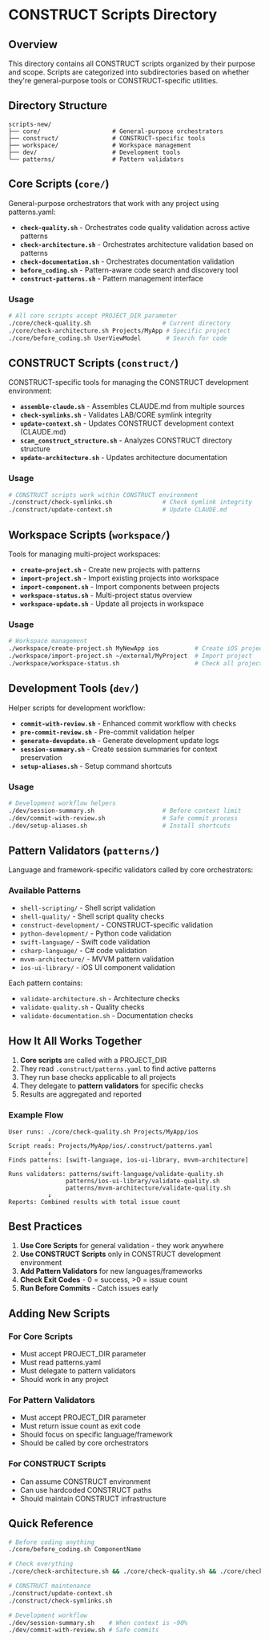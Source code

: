 # CONSTRUCT Scripts Directory

## Overview

This directory contains all CONSTRUCT scripts organized by their purpose and scope. Scripts are categorized into subdirectories based on whether they're general-purpose tools or CONSTRUCT-specific utilities.

## Directory Structure

```
scripts-new/
├── core/                    # General-purpose orchestrators
├── construct/               # CONSTRUCT-specific tools
├── workspace/               # Workspace management
├── dev/                     # Development tools
└── patterns/                # Pattern validators
```

## Core Scripts (`core/`)

General-purpose orchestrators that work with any project using patterns.yaml:

- **`check-quality.sh`** - Orchestrates code quality validation across active patterns
- **`check-architecture.sh`** - Orchestrates architecture validation based on patterns
- **`check-documentation.sh`** - Orchestrates documentation validation
- **`before_coding.sh`** - Pattern-aware code search and discovery tool
- **`construct-patterns.sh`** - Pattern management interface

### Usage
```bash
# All core scripts accept PROJECT_DIR parameter
./core/check-quality.sh                    # Current directory
./core/check-architecture.sh Projects/MyApp # Specific project
./core/before_coding.sh UserViewModel       # Search for code
```

## CONSTRUCT Scripts (`construct/`)

CONSTRUCT-specific tools for managing the CONSTRUCT development environment:

- **`assemble-claude.sh`** - Assembles CLAUDE.md from multiple sources
- **`check-symlinks.sh`** - Validates LAB/CORE symlink integrity
- **`update-context.sh`** - Updates CONSTRUCT development context (CLAUDE.md)
- **`scan_construct_structure.sh`** - Analyzes CONSTRUCT directory structure
- **`update-architecture.sh`** - Updates architecture documentation

### Usage
```bash
# CONSTRUCT scripts work within CONSTRUCT environment
./construct/check-symlinks.sh              # Check symlink integrity
./construct/update-context.sh              # Update CLAUDE.md
```

## Workspace Scripts (`workspace/`)

Tools for managing multi-project workspaces:

- **`create-project.sh`** - Create new projects with patterns
- **`import-project.sh`** - Import existing projects into workspace
- **`import-component.sh`** - Import components between projects
- **`workspace-status.sh`** - Multi-project status overview
- **`workspace-update.sh`** - Update all projects in workspace

### Usage
```bash
# Workspace management
./workspace/create-project.sh MyNewApp ios          # Create iOS project
./workspace/import-project.sh ~/external/MyProject  # Import project
./workspace/workspace-status.sh                     # Check all projects
```

## Development Tools (`dev/`)

Helper scripts for development workflow:

- **`commit-with-review.sh`** - Enhanced commit workflow with checks
- **`pre-commit-review.sh`** - Pre-commit validation helper
- **`generate-devupdate.sh`** - Generate development update logs
- **`session-summary.sh`** - Create session summaries for context preservation
- **`setup-aliases.sh`** - Setup command shortcuts

### Usage
```bash
# Development workflow helpers
./dev/session-summary.sh                   # Before context limit
./dev/commit-with-review.sh                # Safe commit process
./dev/setup-aliases.sh                     # Install shortcuts
```

## Pattern Validators (`patterns/`)

Language and framework-specific validators called by core orchestrators:

### Available Patterns
- `shell-scripting/` - Shell script validation
- `shell-quality/` - Shell script quality checks
- `construct-development/` - CONSTRUCT-specific validation
- `python-development/` - Python code validation
- `swift-language/` - Swift code validation
- `csharp-language/` - C# code validation
- `mvvm-architecture/` - MVVM pattern validation
- `ios-ui-library/` - iOS UI component validation

Each pattern contains:
- `validate-architecture.sh` - Architecture checks
- `validate-quality.sh` - Quality checks
- `validate-documentation.sh` - Documentation checks

## How It All Works Together

1. **Core scripts** are called with a PROJECT_DIR
2. They read `.construct/patterns.yaml` to find active patterns
3. They run base checks applicable to all projects
4. They delegate to **pattern validators** for specific checks
5. Results are aggregated and reported

### Example Flow
```
User runs: ./core/check-quality.sh Projects/MyApp/ios
           ↓
Script reads: Projects/MyApp/ios/.construct/patterns.yaml
           ↓
Finds patterns: [swift-language, ios-ui-library, mvvm-architecture]
           ↓
Runs validators: patterns/swift-language/validate-quality.sh
                patterns/ios-ui-library/validate-quality.sh
                patterns/mvvm-architecture/validate-quality.sh
           ↓
Reports: Combined results with total issue count
```

## Best Practices

1. **Use Core Scripts** for general validation - they work anywhere
2. **Use CONSTRUCT Scripts** only in CONSTRUCT development environment
3. **Add Pattern Validators** for new languages/frameworks
4. **Check Exit Codes** - 0 = success, >0 = issue count
5. **Run Before Commits** - Catch issues early

## Adding New Scripts

### For Core Scripts
- Must accept PROJECT_DIR parameter
- Must read patterns.yaml
- Must delegate to pattern validators
- Should work in any project

### For Pattern Validators
- Must accept PROJECT_DIR parameter
- Must return issue count as exit code
- Should focus on specific language/framework
- Should be called by core orchestrators

### For CONSTRUCT Scripts
- Can assume CONSTRUCT environment
- Can use hardcoded CONSTRUCT paths
- Should maintain CONSTRUCT infrastructure

## Quick Reference

```bash
# Before coding anything
./core/before_coding.sh ComponentName

# Check everything
./core/check-architecture.sh && ./core/check-quality.sh && ./core/check-documentation.sh

# CONSTRUCT maintenance
./construct/update-context.sh
./construct/check-symlinks.sh

# Development workflow
./dev/session-summary.sh    # When context is ~90%
./dev/commit-with-review.sh # Safe commits
```